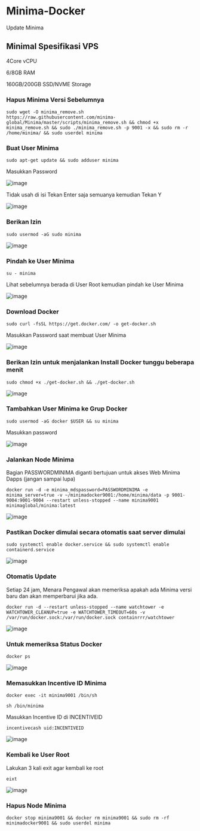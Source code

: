 # Minima-Docker
Update Minima

## Minimal Spesifikasi VPS

4Core vCPU

6/8GB RAM

160GB/200GB SSD/NVME Storage

### Hapus Minima Versi Sebelumnya

```
sudo wget -O minima_remove.sh https://raw.githubusercontent.com/minima-global/Minima/master/scripts/minima_remove.sh && chmod +x minima_remove.sh && sudo ./minima_remove.sh -p 9001 -x && sudo rm -r /home/minima/ && sudo userdel minima
```

### Buat User Minima

```
sudo apt-get update && sudo adduser minima
```

Masukkan Password 

![image](https://user-images.githubusercontent.com/91402307/202046123-8c82f36b-bbf7-4aa0-9274-e63d89c34314.png)

Tidak usah di isi Tekan Enter saja semuanya kemudian Tekan Y

![image](https://user-images.githubusercontent.com/91402307/202046334-773b771a-8825-474c-8229-ecb3afeac838.png)

### Berikan Izin 

```
sudo usermod -aG sudo minima
```

![image](https://user-images.githubusercontent.com/91402307/202046487-34e5bfa9-3aa1-4e81-847f-bb71127002be.png)

### Pindah ke User Minima

```
su - minima
```
Lihat sebelumnya berada di  User Root kemudian pindah ke User Minima 

![image](https://user-images.githubusercontent.com/91402307/202046754-ca15d74d-51f5-42b0-93da-d17922a7875a.png)

### Download Docker

```
sudo curl -fsSL https://get.docker.com/ -o get-docker.sh
```

Masukkan Password saat membuat User Minima

![image](https://user-images.githubusercontent.com/91402307/202047148-7232801c-d56d-4625-92b1-15833fd09a58.png)

### Berikan Izin untuk menjalankan Install Docker tunggu beberapa menit

```
sudo chmod +x ./get-docker.sh && ./get-docker.sh
```

![image](https://user-images.githubusercontent.com/91402307/202047455-bc60138d-544c-4cc9-ade7-88dd7bf2d5e5.png)

### Tambahkan User Minima ke Grup Docker

```
sudo usermod -aG docker $USER && su minima
```
Masukkan password

![image](https://user-images.githubusercontent.com/91402307/202049748-169b3300-334e-48e7-b6a5-5b0c7c1b417a.png)

### Jalankan Node Minima
Bagian PASSWORDMINIMA diganti bertujuan untuk akses Web Minima Dapps (jangan sampai lupa)

```
docker run -d -e minima_mdspassword=PASSWORDMINIMA -e minima_server=true -v ~/minimadocker9001:/home/minima/data -p 9001-9004:9001-9004 --restart unless-stopped --name minima9001 minimaglobal/minima:latest
```

![image](https://user-images.githubusercontent.com/91402307/202049085-6b1a2376-efa9-4526-9c99-713743ecfcb4.png)

### Pastikan Docker dimulai secara otomatis saat server dimulai

```
sudo systemctl enable docker.service && sudo systemctl enable containerd.service
```

![image](https://user-images.githubusercontent.com/91402307/202049916-456e7b46-ddd2-479a-a6b1-e712b0493a06.png)

### Otomatis Update 

Setiap 24 jam, Menara Pengawal akan memeriksa apakah ada Minima versi baru dan akan memperbarui jika ada.
```
docker run -d --restart unless-stopped --name watchtower -e WATCHTOWER_CLEANUP=true -e WATCHTOWER_TIMEOUT=60s -v /var/run/docker.sock:/var/run/docker.sock containrrr/watchtower
```

![image](https://user-images.githubusercontent.com/91402307/202050392-5a615733-48c8-4530-b872-4a40efcb9eb1.png)

### Untuk memeriksa Status Docker

```
docker ps
```

![image](https://user-images.githubusercontent.com/91402307/202050578-afd745b7-3962-45d0-a172-e82b773fff4b.png)

### Memasukkan Incentive ID Minima

```
docker exec -it minima9001 /bin/sh
```

```
sh /bin/minima
```

Masukkan Incentive ID di INCENTIVEID

```
incentivecash uid:INCENTIVEID
```

![image](https://user-images.githubusercontent.com/91402307/202051417-d3bd8752-d84f-4770-803a-617fc7e39ae0.png)

### Kembali ke User Root

Lakukan 3 kali exit agar kembali ke root

```
eixt
```

![image](https://user-images.githubusercontent.com/91402307/202051885-7fdfdbed-ae2b-40a1-9d00-f15601d19d57.png)

### Hapus Node Minima

```
docker stop minima9001 && docker rm minima9001 && sudo rm -rf minimadocker9001 && sudo userdel minima
```


